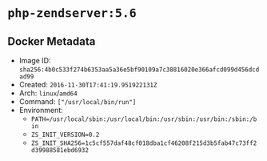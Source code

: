 # `php-zendserver:5.6`

## Docker Metadata

- Image ID: `sha256:4b0c533f274b6353aa5a36e5bf90109a7c38816020e366afcd099d456dcdad99`
- Created: `2016-11-30T17:41:19.951922131Z`
- Arch: `linux`/`amd64`
- Command: `["/usr/local/bin/run"]`
- Environment:
  - `PATH=/usr/local/sbin:/usr/local/bin:/usr/sbin:/usr/bin:/sbin:/bin`
  - `ZS_INIT_VERSION=0.2`
  - `ZS_INIT_SHA256=1c5cf557daf48cf018dba1cf46208f215d3b5fab47c73ff2d39988581ebd6932`
